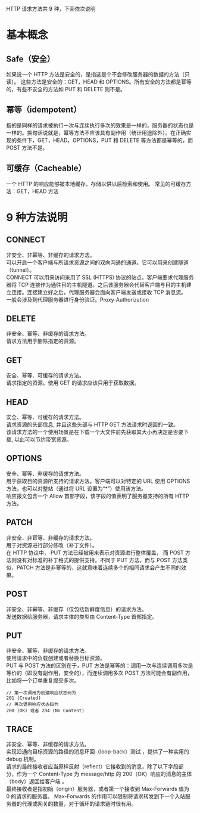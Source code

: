 HTTP 请求方法共 9 种，下面依次说明

# 基本概念

## Safe（安全）

如果说一个 HTTP 方法是安全的，是指这是个不会修改服务器的数据的方法（只读）。
这些方法是安全的：GET，HEAD 和 OPTIONS。所有安全的方法都是幂等的，有些不安全的方法如 PUT 和 DELETE 则不是。

## 幂等（idempotent）

指的是同样的请求被执行一次与连续执行多次的效果是一样的，服务器的状态也是一样的。换句话说就是，幂等方法不应该具有副作用（统计用途除外）。在正确实现的条件下，GET，HEAD，OPTIONS，PUT 和 DELETE 等方法都是幂等的，而 POST 方法不是。

## 可缓存（Cacheable）

一个 HTTP 的响应能够被本地缓存，存储以供以后检索和使用。
常见的可缓存方法：GET，HEAD 方法

# 9 种方法说明

## CONNECT

非安全、非幂等、非缓存的请求方法。<br>
可以开启一个客户端与所请求资源之间的双向沟通的通道。它可以用来创建隧道（tunnel）。<br>
CONNECT 可以用来访问采用了 SSL (HTTPS) 协议的站点。客户端要求代理服务器将 TCP 连接作为通往目的主机隧道。之后该服务器会代替客户端与目的主机建立连接。连接建立好之后，代理服务器会面向客户端发送或接收 TCP 消息流。<br>
一般会涉及到代理服务器进行身份验证。Proxy-Authorization<br>

## DELETE

非安全、幂等、非缓存的请求方法。<br>
请求方法用于删除指定的资源。

## GET

安全、幂等、可缓存的请求方法。<br>
请求指定的资源。使用 GET 的请求应该只用于获取数据。

## HEAD

安全、幂等、可缓存的请求方法。<br>
请求资源的头部信息, 并且这些头部与 HTTP GET 方法请求时返回的一致。<br>
该请求方法的一个使用场景是在下载一个大文件前先获取其大小再决定是否要下载, 以此可以节约带宽资源。<br>

## OPTIONS

安全、幂等、非缓存的请求方法。<br>
用于获取目的资源所支持的请求方法。客户端可以对特定的 URL 使用 OPTIONS 方法，也可以对整站（通过将 URL 设置为“\*”）使用该方法。<br>
响应报文包含一个 Allow 首部字段，该字段的值表明了服务器支持的所有 HTTP 方法。

## PATCH

非安全、非幂等、非缓存的请求方法。<br>
用于对资源进行部分修改（补丁文件）。<br>
在 HTTP 协议中， PUT 方法已经被用来表示对资源进行整体覆盖， 而 POST 方法则没有对标准的补丁格式的提供支持。不同于 PUT 方法，而与 POST 方法类似，PATCH 方法是非幂等的，这就意味着连续多个的相同请求会产生不同的效果。

## POST

非安全、非幂等、非缓存（仅包括新鲜度信息）的请求方法。<br>
发送数据给服务器，请求主体的类型由 Content-Type 首部指定。

## PUT

非安全、幂等、非缓存的请求方法。<br>
使用请求中的负载创建或者替换目标资源。<br>
PUT 与 POST 方法的区别在于，PUT 方法是幂等的：调用一次与连续调用多次是等价的（即没有副作用，安全的），而连续调用多次 POST 方法可能会有副作用，比如将一个订单重复提交多次。

```
// 第一次调用为创建响应状态码为
201 (Created)
// 再次调用响应状态码为
200 (OK) 或者 204 (No Content)
```

## TRACE

非安全、幂等、非缓存的请求方法。<br>
实现沿通向目标资源的路径的消息环回（loop-back）测试 ，提供了一种实用的 debug 机制。<br>
请求的最终接收者应当原样反射（reflect）它接收到的消息，除了以下字段部分，作为一个 Content-Type 为 message/http 的 200（OK）响应的消息的主体（body）返回给客户端 。<br>
最终接收者是指初始（origin）服务器，或者第一个接收到 Max-Forwards 值为 0 的请求的服务器。
Max-Forwards 的作用可以限制将请求转发到下一个入站服务器的代理或网关的数量，对于循环的请求链时很有用。

